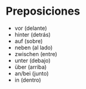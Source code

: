 # Preposiciones

- vor (delante)
- hinter (detrás)
- auf (sobre)
- neben (al lado)
- zwischen (entre)
- unter (debajo)
- über (arriba)
- an/bei (junto)
- in (dentro)
